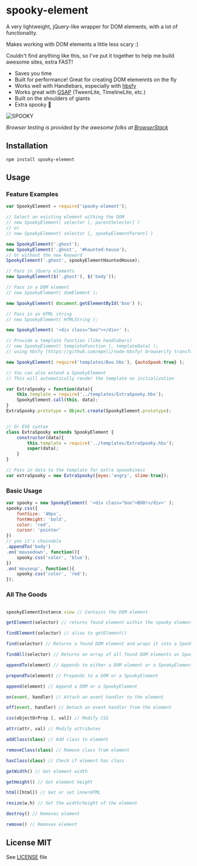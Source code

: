 # spooky-element

A very lightweight, jQuery-like wrapper for DOM elements, with a lot of functionality.

Makes working with DOM elements a little less scary :)

Couldn't find anything like this, so I've put it together to help me build awesome sites, extra FAST!

- Saves you time
- Built for performance! Great for creating DOM elemennts on the fly
- Works well with Handlebars, especially with [hbsfy](https://github.com/epeli/node-hbsfy)
- Works great with [GSAP](http://greensock.com/gsap) (TweenLite, TimelineLite, etc.)
- Built on the shoulders of giants
- Extra spooky :ghost:

![SPOOKY](http://i.imgur.com/Ut23RfP.png)

*Browser testing is provided by the awesome folks at [BrowserStack](https://www.browserstack.com)*

## Installation

`npm install spooky-element`

## Usage

### Feature Examples

```javascript
var SpookyElement = require('spooky-element');

// Select an existing element withing the DOM
// new SpookyElement( selector [, parentSelector] )
// or
// new SpookyElement( selector [, spookyElementParent] )

new SpookyElement('.ghost');
new SpookyElement('.ghost', '#haunted-house');
// Or without the new keyword
SpookyElement('.ghost', spookyElementHauntedHouse);

// Pass in jQuery elements
new SpookyElement($('.ghost'), $('body'));

// Pass in a DOM element
// new SpookyElement( domElement );

new SpookyElement( document.getElementById('boo') );

// Pass in an HTML string
// new SpookyElement( HTMLString );

new SpookyElement( '<div class="boo"></div>' );

// Provide a template function (like handlebars)
// new SpookyElement( templateFunction [, templateData] );
// using hbsfy (https://github.com/epeli/node-hbsfy) browserify transform here, very handy!

new SpookyElement( require('templates/Boo.hbs'), {autoSpook:true} );

// You can also extend a SpookyElement
// This will automatically render the template on initialization

var ExtraSpooky = function(data){
    this.template = require('../templates/ExtraSpooky.hbs');
    SpookyElement.call(this, data);
}
ExtraSpooky.prototype = Object.create(SpookyElement.prototype);


// Or ES6 syntax
class ExtraSpooky extends SpookyElement {
    constructor(data){
        this.template = require('../templates/ExtraSpooky.hbs');
        super(data);
    }
}

// Pass in data to the template for extra spoookiness
var extraSpooky = new ExtraSpooky({eyes:'angry', slime:true});
```

### Basic Usage

```javascript
var spooky = new SpookyElement( '<div class="boo">BOO!</div>' );
spooky.css({
    fontSize: '40px',
    fontWeight: 'bold',
    color: 'red',
    cursor: 'pointer'
})
// yes it's chainable
.appendTo('body')
.on('mousedown', function(){
    spooky.css('color', 'blue');
})
.on('mouseup', function(){
    spooky.css('color', 'red');
});

```

### All The Goods

```javascript

spookyElementInstance.view // Contains the DOM element

getElement(selector) // returns found element within the spooky element

findElement(selector) // alias to getElement()

find(selector) // Returns a found DOM element and wraps it into a SpookyElement

findAll(selector) // Returns an array of all found DOM elements as SpookyElements

appendTo(element) // Appends to either a DOM element or a SpookyElement

prependTo(element) // Prepends to a DOM or a SpookyElement

append(element) // Append a DOM or a SpookyElement

on(event, handler) // Attach an event handler to the element

off(event, handler) // Detach an event handler from the element

css(objectOrProp [, val]) // Modify CSS

attr(attr, val) // Modify attributes

addClass(class) // Add class to element

removeClass(class) // Remove class from element

hasClass(class) // Check if element has class

getWidth() // Get element width

getHeight() // Get element height

html([html]) // Get or set innerHTML

resize(w,h) // Set the width/height of the element

destroy() // Removes element

remove() // Removes element

```


## License MIT

See [LICENSE](LICENSE) file